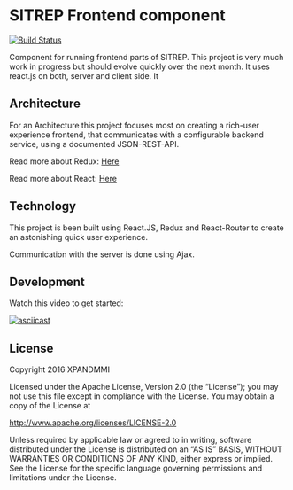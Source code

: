 # SITREP Frontend component

[![Build Status](https://travis-ci.org/fkasper/sitrep-frontend.svg?branch=master)](https://travis-ci.org/fkasper/sitrep-frontend)


Component for running frontend parts of SITREP. This project is very much work in progress but should evolve quickly over the next month. It uses react.js on both, server and client side. It


## Architecture
For an Architecture this project focuses most on creating a rich-user experience frontend, that communicates with a configurable backend service, using a documented JSON-REST-API.

Read more about Redux: [Here](https://github.com/rackt/redux)

Read more about React: [Here](https://facebook.github.io/react/)


## Technology
This project is been built using React.JS, Redux and React-Router to create an astonishing quick user experience.

Communication with the server is done using Ajax.

## Development

Watch this video to get started:

[![asciicast](https://asciinema.org/a/1m1wkymrdbbsttt3sn03hyzd7.png)](https://asciinema.org/a/1m1wkymrdbbsttt3sn03hyzd7)



## License
Copyright 2016 XPANDMMI

Licensed under the Apache License, Version 2.0 (the “License”); you may not use this file except in compliance with the License. You may obtain a copy of the License at

http://www.apache.org/licenses/LICENSE-2.0

Unless required by applicable law or agreed to in writing, software distributed under the License is distributed on an “AS IS” BASIS, WITHOUT WARRANTIES OR CONDITIONS OF ANY KIND, either express or implied. See the License for the specific language governing permissions and limitations under the License.
